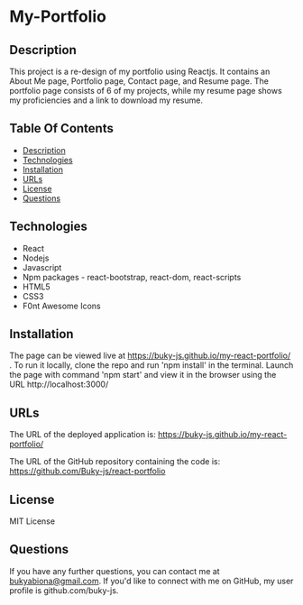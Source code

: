 # My-Portfolio

## Description
This project is a re-design of my portfolio using Reactjs.
It contains an About Me page, Portfolio page, Contact page, and Resume page. The portfolio page consists of 6 of my projects, while my resume page shows my proficiencies and a link to download my resume.

## Table Of Contents
* [Description](#description)
* [Technologies](#technologies)
* [Installation](#installation)
* [URLs](#urls)
* [License](#license)
* [Questions](#questions)

## Technologies
* React
* Nodejs
* Javascript
* Npm packages - react-bootstrap, react-dom, react-scripts
* HTML5
* CSS3
* F0nt Awesome Icons

## Installation

The page can be viewed live at https://buky-js.github.io/my-react-portfolio/ . To run it locally, clone the repo and run 'npm install' in the terminal. Launch the page with command 'npm start' and view it in the browser using the URL http://localhost:3000/

## URLs

The URL of the deployed application is: https://buky-js.github.io/my-react-portfolio/

The URL of the GitHub repository containing the code is: https://github.com/Buky-js/react-portfolio

## License
MIT License 

## Questions
If you have any further questions, you can contact me at bukyabiona@gmail.com. If you'd like to connect with me on GitHub, my user profile is github.com/buky-js.


